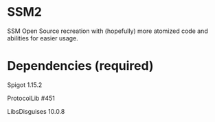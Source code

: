 # SSM2

SSM Open Source recreation with (hopefully) more atomized code and abilities for easier usage.

# Dependencies (required)

Spigot 1.15.2

ProtocolLib #451

LibsDisguises 10.0.8

